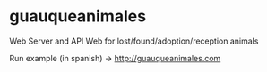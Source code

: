 # guauqueanimales
Web Server and API Web for lost/found/adoption/reception animals

Run example (in spanish) -> http://guauqueanimales.com
